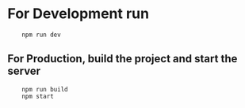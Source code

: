 # For Development run

```cd
    npm run dev
```

## For Production, build the project and start the server

```cd
    npm run build
    npm start
```
